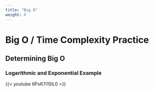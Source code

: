 ```yaml
---
title: "Big O"
weight: 0
---
```


# Big O / Time Complexity Practice


## Determining Big O

### Logarithmic and Exponential Example

{{< youtube 6PxK7i15IL0 >}}